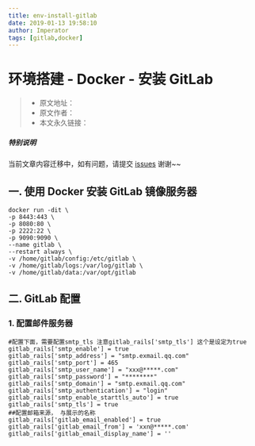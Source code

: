 ```yaml
---
title: env-install-gitlab
date: 2019-01-13 19:58:10
author: Imperator
tags: [gitlab,docker]
---
```


#  环境搭建 - Docker - 安装 GitLab

> * 原文地址：[]()
> * 原文作者：[]()
> * 本文永久链接：[]()

##### **特别说明**

当前文章内容迁移中，如有问题，请提交 [issues](https://github.com/Starrier/starrier.github.io/issues) 谢谢~~

## 一. 使用 Docker 安装 GitLab 镜像服务器

```shell script
docker run -dit \
-p 8443:443 \
-p 8080:80 \
-p 2222:22 \
-p 9090:9090 \
--name gitlab \
--restart always \
-v /home/gitlab/config:/etc/gitlab \
-v /home/gitlab/logs:/var/log/gitlab \
-v /home/gitlab/data:/var/opt/gitlab 
```

## 二. GitLab 配置

### 1. 配置邮件服务器

```shell
#配置下面，需要配置smtp_tls 注意gitlab_rails['smtp_tls'] 这个是设定为true
gitlab_rails['smtp_enable'] = true
gitlab_rails['smtp_address'] = "smtp.exmail.qq.com"
gitlab_rails['smtp_port'] = 465
gitlab_rails['smtp_user_name'] = "xxx@*****.com"
gitlab_rails['smtp_password'] = "********"
gitlab_rails['smtp_domain'] = "smtp.exmail.qq.com"
gitlab_rails['smtp_authentication'] = "login"
gitlab_rails['smtp_enable_starttls_auto'] = true
gitlab_rails['smtp_tls'] = true
##配置邮箱来源， 与展示的名称
gitlab_rails['gitlab_email_enabled'] = true
gitlab_rails['gitlab_email_from'] = 'xxn@*****.com'
gitlab_rails['gitlab_email_display_name'] = ''
```
